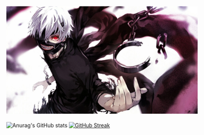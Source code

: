 [![MasterHead](wp6567766.webp)](https://github.com/slayywrld)
---
 ![Anurag's GitHub stats](https://github-readme-stats.vercel.app/api?username=slayywrld&show_icons=true&theme=radical)
[![GitHub Streak](http://github-readme-streak-stats.herokuapp.com?user=slayywrld&theme=radical)](https://git.io/streak-stats)

